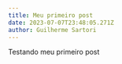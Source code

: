```yaml
---
title: Meu primeiro post
date: 2023-07-07T23:48:05.271Z
author: Guilherme Sartori
---
```

T﻿estando meu primeiro post